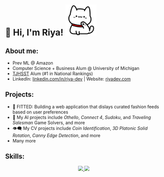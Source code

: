 # 👋 Hi, I'm Riya! <img src="https://raw.githubusercontent.com/riya-dev/riya-dev/master/media/white_cat_hello.gif" width="100" height="100" frameBorder="0" class="giphy-embed" allowFullScreen></img>

## About me:
 - Prev ML @ Amazon
 - Computer Science + Business Alum @ University of Michigan
 - [TJHSST](https://www.usnews.com/education/best-high-schools/virginia/districts/fairfax-county-public-schools/thomas-jefferson-high-school-for-science-and-technology-20461) Alum (#1 in National Rankings)
 - LinkedIn: [linkedin.com/in/riya-dev](https://www.linkedin.com/in/riya-dev/) <!--[<img src="https://raw.githubusercontent.com/riya-dev/riya-dev/master/media/linkedin.png" height="20em" align="center" alt="Follow riya-dev on LinkedIn" title="Follow riya-dev on LinkedIn"/>](https://linkedin.com/in/riya-dev) -->| Website: [riyadev.com](https://www.riyadev.com/)
<!-- Shoot me an [email] (mailto:riyadev@umich.edu) [<img src="https://raw.githubusercontent.com/riya-dev/riya-dev/master/media/mail.png" height="20em" align="center" alt="Email riyadev@umich.edu" title="Email riyadev@umich.edu"/>](mailto:riyadev@umich.edu)-->
   
## Projects:
- 👠 FITTED: Building a web application that dislays curated fashion feeds based on user preferences <!--𝚠𝚒𝚝𝚑 *𝙽𝚎𝚡𝚝.𝚓𝚜*, *𝚃𝚊𝚒𝚕𝚠𝚒𝚗𝚍 𝙲𝚂𝚂*, *𝚂𝚞𝚙𝚊𝚋𝚊𝚜𝚎*, 𝚊𝚗𝚍 *𝙿𝚢𝚝𝚑𝚘𝚗*'𝚜 *𝙱𝚎𝚊𝚞𝚝𝚒𝚏𝚞𝚕 𝚂𝚘𝚞𝚙* 𝚕𝚒𝚋𝚛𝚊𝚛𝚢-->
- 🤖 My AI projects include *Othello*, *Connect 4*, *Sudoku*, and *Traveling Salesman* Game Solvers, and more
- 👁️‍🗨️ My CV projects include *Coin Identification*, *3D Platonic Solid Rotation*, *Canny Edge Detection*, and more
- Many more
  
## Skills:
<p align="center">
  <a href="#">
    <img src="https://skillicons.dev/icons?i=git,cpp,java,python,mysql,javascript,html,css,fortran&perline=9" />
    <img src="https://skillicons.dev/icons?i=next,react,tailwind" />
<!--     <img src="https://skillicons.dev/icons?i=supabase,vscode,androidstudio,eclipse" /> -->
  </a>
</p>

<!--
Resources:
https://github.com/tandpfun/skill-icons#readme
https://github.com/abhisheknaiidu/awesome-github-profile-readme?tab=readme-ov-file
https://yaytext.com/monospace/
-->
